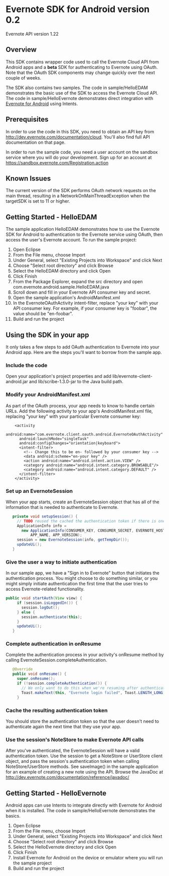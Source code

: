 Evernote SDK for Android version 0.2
=============================================

Evernote API version 1.22

Overview
--------
This SDK contains wrapper code used to call the Evernote Cloud API from Android apps and a __beta__ SDK for authenticating to Evernote using OAuth. Note that the OAuth SDK components may change quickly over the next couple of weeks.

The SDK also contains two samples. The code in sample/HelloEDAM demonstrates the basic use of the SDK to access the Evernote Cloud API. The code in sample/HelloEvernote demonstrates direct integration with [Evernote for Android](https://play.google.com/store/apps/details?id=com.evernote) using Intents.

Prerequisites
-------------
In order to use the code in this SDK, you need to obtain an API key from http://dev.evernote.com/documentation/cloud. You'll also find full API documentation on that page.

In order to run the sample code, you need a user account on the sandbox service where you will do your development. Sign up for an account at https://sandbox.evernote.com/Registration.action 

Known Issues
------------
The current version of the SDK performs OAuth network requests on the main thread, resulting in a NetworkOnMainThreadException when the targetSDK is set to 11 or higher.

Getting Started - HelloEDAM
---------------------------
The sample application HelloEDAM demonstrates how to use the Evernote SDK for Android to authentication to the Evernote service using OAuth, then access the user's Evernote account. To run the sample project:

1. Open Eclipse
2. From the File menu, choose Import
3. Under General, select "Existing Projects into Workspace" and click Next
4. Choose "Select root directory" and click Browse
5. Select the HelloEDAM directory and click Open
6. Click Finish
7. From the Package Explorer, expand the src directory and open com.evernote.android.sample.HelloEDAM.java
8. Scroll down and fill in your Evernote API consumer key and secret.
8. Open the sample application's AndroidManifest.xml
8. In the EvernoteOAuthActivity intent-filter, replace "your key" with your API consumer key. For example, if your consumer key is "foobar", the value should be "en-foobar".
9. Build and run the project

Using the SDK in your app
-------------------------
It only takes a few steps to add OAuth authentication to Evernote into your Android app. Here are the steps you'll want to borrow from the sample app.

### Include the code

Open your application's project properties and add lib/evernote-client-android.jar and lib/scribe-1.3.0-jar to the Java build path.

### Modify your AndroidManifest.xml

As part of the OAuth process, your app needs to know to handle certain URLs. Add the following activity to your app's AndroidManifest.xml file, replacing "your key" with your particular Evernote consumer key:

        <activity
          android:name="com.evernote.client.oauth.android.EvernoteOAuthActivity"
          android:launchMode="singleTask"
          android:configChanges="orientation|keyboard">
          <intent-filter>
            <!-- Change this to be en- followed by your consumer key -->
            <data android:scheme="en-your key" />
            <action android:name="android.intent.action.VIEW" />                
            <category android:name="android.intent.category.BROWSABLE"/>
            <category android:name="android.intent.category.DEFAULT" /> 
          </intent-filter>
        </activity>

### Set up an EvernoteSession

When your app starts, create an EvernoteSession object that has all of the information that is needed to authenticate to Evernote.

```java
   private void setupSession() {
     // TODO reused the cached the authentication token if there is one
     ApplicationInfo info = 
       new ApplicationInfo(CONSUMER_KEY, CONSUMER_SECRET, EVERNOTE_HOST, 
           APP_NAME, APP_VERSION);
     session = new EvernoteSession(info, getTempDir());
     updateUi();
   }
```
### Give the user a way to initiate authentication

In our sample app, we have a "Sign in to Evernote" button that initiates the authentication process. You might choose to do something similar, or you might simply initiate authentication the first time that the user tries to access Evernote-related functionality.

```java
public void startAuth(View view) {
     if (session.isLoggedIn()) {
       session.logOut();
     } else {
       session.authenticate(this);
     }
     updateUi();
   }  
```
### Complete authentication in onResume

Complete the authentication process in your activity's onResume method by calling EvernoteSession.completeAuthentication.

```java
   @Override
   public void onResume() {
     super.onResume(); 
     if (!session.completeAuthentication()) {
       // We only want to do this when we're resuming after authentication...
       Toast.makeText(this, "Evernote login failed", Toast.LENGTH_LONG).show();
     }
```
### Cache the resulting authentication token

You should store the authentication token so that the user doesn't need to authenticate again the next time that they use your app.

### Use the session's NoteStore to make Evernote API calls

After you've authenticated, the EvernoteSession will have a valid authentication token. Use the session to get a NoteStore or UserStore client object, and pass the session's authentication token when calling NoteStore/UserStore methods. See saveImage() in the sample application for an example of creating a new note using the API. Browse the JavaDoc at http://dev.evernote.com/documentation/reference/javadoc/

Getting Started - HelloEvernote
-------------------------------
Android apps can use Intents to integrate directly with Evernote for Android when it is installed. The code in sample/HelloEvernote demonstrates the basics.

1. Open Eclipse
2. From the File menu, choose Import
3. Under General, select "Existing Projects into Workspace" and click Next
4. Choose "Select root directory" and click Browse
5. Select the HelloEvernote directory and click Open
6. Click Finish
7. Install Evernote for Android on the device or emulator where you will run the sample project
8. Build and run the project
